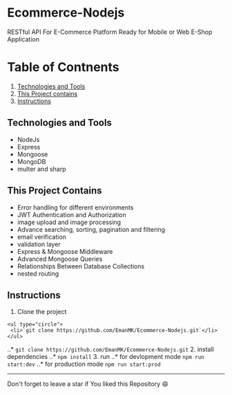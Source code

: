 # Ecommerce-Nodejs
RESTful API For E-Commerce Platform Ready for Mobile or Web E-Shop Application

# Table of Contnents
1. [Technologies and Tools](#technologies-and-tools)
2. [This Project contains](#this-project-contains)
3. [Instructions](#instructions)

<a name="technologies-and-tools"></a>
## Technologies and Tools
* NodeJs
* Express
* Mongoose
* MongoDB
* multer and sharp

<a name="this-project-contains"></a>
## This Project Contains
* Error handling for different environments
* JWT Authentication and Authorization
* image upload and image processing 
* Advance searching, sorting, pagination and filtering
* email verification
* validation layer
* Express & Mongoose Middleware
* Advanced Mongoose Queries
* Relationships Between Database Collections
* nested routing

<a name="instructions"></a>
## Instructions
1. Clone the project
```
<ul type="circle">  
 <li>`git clone https://github.com/EmanMK/Ecommerce-Nodejs.git`</li>  
</ul> 
```
..* `git clone https://github.com/EmanMK/Ecommerce-Nodejs.git`
2. install dependencies
..* `npm install`
3. run
..* for devlopment mode `npm run start:dev`
..* for production mode `npm run start:prod`

___
Don't forget to leave a star if You liked this Repository :smile:



 
 
